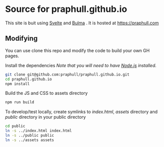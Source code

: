 # Source for praphull.github.io

This site is buit using [Svelte](https://svelte.dev) and [Bulma](https://bulma.io) . It is hosted at https://praphull.com

## Modifying

You can use clone this repo and modify the code to build your own GH pages.

Install the dependencies
*Note that you will need to have [Node.js](https://nodejs.org) installed.*

```bash
git clone git@github.com:praphull/praphull.github.io.git
cd praphull.github.io 
npm install
```

Build the JS and CSS to assets directory

```bash
npm run build
```

To develop/test locally, create symlinks to _index.html_, _assets_ directory and _public_ directory in your public directory

```bash
cd public
ln -s ../index.html index.html
ln -s ../public public
ln -s ../assets assets
```

